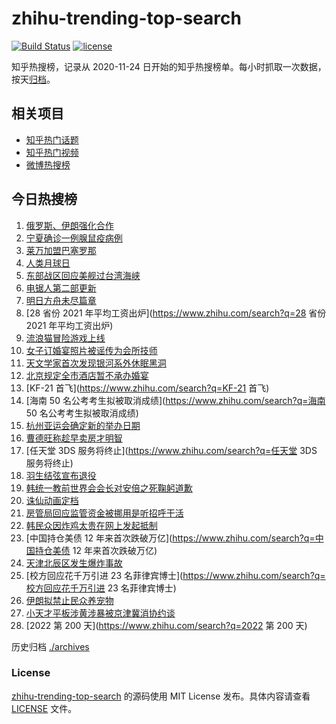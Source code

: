 # zhihu-trending-top-search

[![Build Status](https://github.com/justjavac/zhihu-trending-top-search/workflows/ci/badge.svg?branch=main)](https://github.com/justjavac/zhihu-trending-top-search/actions)
[![license](https://img.shields.io/github/license/justjavac/zhihu-trending-top-search)](https://github.com/justjavac/zhihu-trending-top-search/blob/main/LICENSE)

知乎热搜榜，记录从 2020-11-24 日开始的知乎热搜榜单。每小时抓取一次数据，按天[归档](./archives)。

## 相关项目

- [知乎热门话题](https://github.com/justjavac/zhihu-trending-hot-questions)
- [知乎热门视频](https://github.com/justjavac/zhihu-trending-hot-video)
- [微博热搜榜](https://github.com/justjavac/weibo-trending-hot-search)

## 今日热搜榜

<!-- BEGIN -->
<!-- 最后更新时间 Wed Jul 20 2022 21:36:51 GMT+0800 (China Standard Time) -->

1. [俄罗斯、伊朗强化合作](https://www.zhihu.com/search?q=俄罗斯、伊朗强化合作)
1. [宁夏确诊一例腺鼠疫病例](https://www.zhihu.com/search?q=宁夏确诊一例腺鼠疫病例)
1. [莱万加盟巴塞罗那](https://www.zhihu.com/search?q=莱万加盟巴塞罗那)
1. [人类月球日](https://www.zhihu.com/search?q=人类月球日)
1. [东部战区回应美舰过台湾海峡](https://www.zhihu.com/search?q=东部战区回应美舰过台湾海峡)
1. [电锯人第二部更新](https://www.zhihu.com/search?q=电锯人第二部更新)
1. [明日方舟未尽篇章](https://www.zhihu.com/search?q=明日方舟未尽篇章)
1. [28 省份 2021 年平均工资出炉](https://www.zhihu.com/search?q=28 省份 2021 年平均工资出炉)
1. [流浪猫冒险游戏上线](https://www.zhihu.com/search?q=流浪猫冒险游戏上线)
1. [女子订婚宴照片被谣传为会所技师](https://www.zhihu.com/search?q=女子订婚宴照片被谣传为会所技师)
1. [天文学家首次发现银河系外休眠黑洞](https://www.zhihu.com/search?q=天文学家首次发现银河系外休眠黑洞)
1. [北京规定全市酒店暂不承办婚宴](https://www.zhihu.com/search?q=北京规定全市酒店暂不承办婚宴)
1. [KF-21 首飞](https://www.zhihu.com/search?q=KF-21 首飞)
1. [海南 50 名公考考生拟被取消成绩](https://www.zhihu.com/search?q=海南 50 名公考考生拟被取消成绩)
1. [杭州亚运会确定新的举办日期](https://www.zhihu.com/search?q=杭州亚运会确定新的举办日期)
1. [曹德旺称趁早卖房才明智](https://www.zhihu.com/search?q=曹德旺称趁早卖房才明智)
1. [任天堂 3DS 服务将终止](https://www.zhihu.com/search?q=任天堂 3DS 服务将终止)
1. [羽生结弦宣布退役](https://www.zhihu.com/search?q=羽生结弦宣布退役)
1. [韩统一教前世界会会长对安倍之死鞠躬道歉](https://www.zhihu.com/search?q=韩统一教前世界会会长对安倍之死鞠躬道歉)
1. [诛仙动画定档](https://www.zhihu.com/search?q=诛仙动画定档)
1. [房管局回应监管资金被挪用是听招呼干活](https://www.zhihu.com/search?q=房管局回应监管资金被挪用是听招呼干活)
1. [韩民众因炸鸡太贵在网上发起抵制](https://www.zhihu.com/search?q=韩民众因炸鸡太贵在网上发起抵制)
1. [中国持仓美债 12 年来首次跌破万亿](https://www.zhihu.com/search?q=中国持仓美债 12 年来首次跌破万亿)
1. [天津北辰区发生爆炸事故](https://www.zhihu.com/search?q=天津北辰区发生爆炸事故)
1. [校方回应花千万引进 23 名菲律宾博士](https://www.zhihu.com/search?q=校方回应花千万引进 23 名菲律宾博士)
1. [伊朗拟禁止民众养宠物](https://www.zhihu.com/search?q=伊朗拟禁止民众养宠物)
1. [小天才平板涉黄涉暴被京津冀消协约谈](https://www.zhihu.com/search?q=小天才平板涉黄涉暴被京津冀消协约谈)
1. [2022 第 200 天](https://www.zhihu.com/search?q=2022 第 200 天)

<!-- END -->

历史归档 [./archives](./archives)

### License

[zhihu-trending-top-search](https://github.com/justjavac/zhihu-trending-top-search)
的源码使用 MIT License 发布。具体内容请查看 [LICENSE](./LICENSE) 文件。
